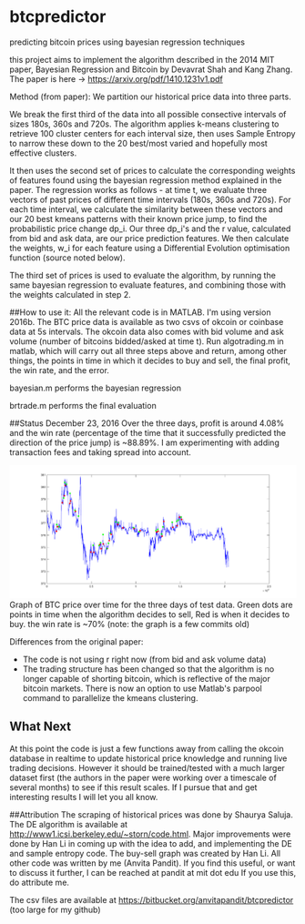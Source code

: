 # btcpredictor
predicting bitcoin prices using bayesian regression techniques

this project aims to implement the algorithm described in the 2014 MIT paper, Bayesian Regression and Bitcoin 
by Devavrat Shah and Kang Zhang. The paper is here -> https://arxiv.org/pdf/1410.1231v1.pdf

Method (from paper):
We partition our historical price data into three parts. 

We break the first third of the data into all possible consective intervals of sizes 180s, 360s and 720s. The algorithm applies k-means clustering to retrieve 100 cluster centers for each interval size, then uses Sample Entropy to narrow these down to the 20 best/most varied and hopefully most effective clusters.

It then uses the second set of prices to calculate the corresponding weights of features found using the bayesian regression method explained in the paper. The regression works as follows - at time t, we evaluate three vectors of past prices of different time intervals (180s, 360s and 720s). For each time interval, we calculate the similarity between these vectors and our 20 best kmeans patterns with their known price jump, to find the probabilistic price change dp_i. Our three dp_i's and the r value, calculated from bid and ask data, are our price prediction features. We then calculate the weights, w_i for each feature using a Differential Evolution optimisation function (source noted below).

The third set of prices is used to evaluate the algorithm, by running the same bayesian regression to evaluate features, and combining those with the weights calculated in step 2. 

##How to use it: 
All the relevant code is in MATLAB. I'm using version 2016b. The BTC price data is available as two csvs of okcoin or coinbase data at 5s intervals. The okcoin data also comes with bid volume and ask volume (number of bitcoins bidded/asked at time t).
Run algotrading.m in matlab, which will carry out all three steps above and return, among other things, the points in time in which it decides to buy and sell, the final profit, the win rate, and the error.

bayesian.m performs the bayesian regression

brtrade.m performs the final evaluation

##Status December 23, 2016
Over the three days, profit is around 4.08% and the win rate (percentage of the time that it successfully predicted the direction of the price jump) is ~88.89%. I am experimenting with adding transaction fees and taking spread into account.

![buy-sell graph](buy-sell.png)
Graph of BTC price over time for the three days of test data. Green dots are points in time when the algorithm decides to sell, Red is when it decides to buy. the win rate is ~70% (note: the graph is a few commits old)

Differences from the original paper:
- The code is not using r right now (from bid and ask volume data) 
- The trading structure has been changed so that the algorithm is no longer capable of shorting bitcoin, which is reflective of the major bitcoin markets. There is now an option to use Matlab's parpool command to parallelize the kmeans clustering. 

## What Next
At this point the code is just a few functions away from calling the okcoin database in realtime to update historical price knowledge and running live trading decisions. However it should be trained/tested with a much larger dataset first (the authors in the paper were working over a timescale of several months) to see if this result scales. If I pursue that and get interesting results I will let you all know. 


##Attribution
The scraping of historical prices was done by Shaurya Saluja. The DE algorithm is available at http://www1.icsi.berkeley.edu/~storn/code.html. Major improvements were done by Han Li in coming up with the idea to add, and implementing the DE and sample entropy code. The buy-sell graph was created by Han Li.
All other code was written by me (Anvita Pandit).
If you find this useful, or want to discuss it further, I can be reached at pandit at mit dot edu
If you use this, do attribute me.

The csv files are available at https://bitbucket.org/anvitapandit/btcpredictor (too large for my github)
